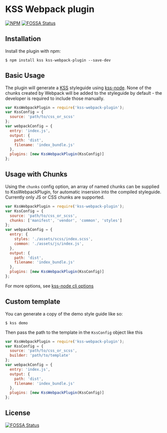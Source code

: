 KSS Webpack plugin
===================

[![NPM](https://nodei.co/npm/kss-webpack-plugin.png?downloads=true&downloadRank=true&stars=true)](https://nodei.co/npm/kss-webpack-plugin/)
[![FOSSA Status](https://app.fossa.io/api/projects/git%2Bgithub.com%2Fjonespen%2Fkss-webpack-plugin.svg?type=shield)](https://app.fossa.io/projects/git%2Bgithub.com%2Fjonespen%2Fkss-webpack-plugin?ref=badge_shield)

## Installation
Install the plugin with npm:
```shell
$ npm install kss kss-webpack-plugin --save-dev
```
## Basic Usage

The plugin will generate a [KSS](https://github.com/kneath/kss) styleguide using [kss-node](https://github.com/kss-node/kss-node). None of the chunks created by Webpack will be added to the styleguide by default - the developer is required to include those manually.

```javascript
var KssWebpackPlugin = require('kss-webpack-plugin');
var KssConfig = {
  source: 'path/to/css_or_scss'
};
var webpackConfig = {
  entry: 'index.js',
  output: {
    path: 'dist',
    filename: 'index_bundle.js'
  },
  plugins: [new KssWebpackPlugin(KssConfig)]
};
```

## Usage with Chunks

Using the `chunks` config option, an array of named chunks can be supplied to KssWebpackPlugin, for automatic insersion into the compiled styleguide. Currently only JS or CSS chunks are supported.

```javascript
var KssWebpackPlugin = require('kss-webpack-plugin');
var KssConfig = {
  source: 'path/to/css_or_scss',
  chunks: ['manifest', 'vendor', 'common', 'styles']
};
var webpackConfig = {
  entry: {
    styles: './assets/scss/index.scss',
    common: './assets/js/index.js',
  },
  output: {
    path: 'dist',
    filename: 'index_bundle.js'
  },
  plugins: [new KssWebpackPlugin(KssConfig)]
};
```

For more options, see [kss-node cli options](https://github.com/kss-node/kss-node#using-the-command-line-tool)

## Custom template
You can generate a copy of the demo style guide like so:
```shell
$ kss demo
```

Then pass the path to the template in the `KssConfig` object like this

```javascript
var KssWebpackPlugin = require('kss-webpack-plugin');
var KssConfig = {
  source: 'path/to/css_or_scss',
  builder: 'path/to/template'
};
var webpackConfig = {
  entry: 'index.js',
  output: {
    path: 'dist',
    filename: 'index_bundle.js'
  },
  plugins: [new KssWebpackPlugin(KssConfig)]
};
```


## License
[![FOSSA Status](https://app.fossa.io/api/projects/git%2Bgithub.com%2Fjonespen%2Fkss-webpack-plugin.svg?type=large)](https://app.fossa.io/projects/git%2Bgithub.com%2Fjonespen%2Fkss-webpack-plugin?ref=badge_large)